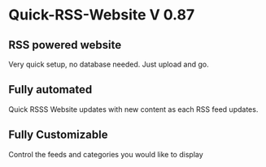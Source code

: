 Quick-RSS-Website V 0.87
=================

## RSS powered website

Very quick setup, no database needed. Just upload and go.


## Fully automated

Quick RSSS Website updates with new content as each RSS feed updates.

## Fully Customizable

Control the feeds and categories you would like to display
